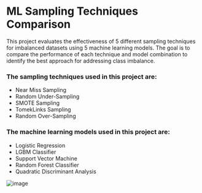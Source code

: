 # ML Sampling Techniques Comparison

This project evaluates the effectiveness of 5 different sampling techniques for imbalanced datasets using 5 machine learning models. The goal is to compare the performance of each technique and model combination to identify the best approach for addressing class imbalance.

### The sampling techniques used in this project are:

- Near Miss Sampling
- Random Under-Sampling
- SMOTE Sampling
- TomekLinks Sampling
- Random Over-Sampling

### The machine learning models used in this project are:

- Logistic Regression
- LGBM Classifier
- Support Vector Machine
- Random Forest Classifier
- Quadratic Discriminant Analysis

![image](https://user-images.githubusercontent.com/98878944/219968664-21d06338-5b77-4bef-9cee-85331b8e3005.png)


